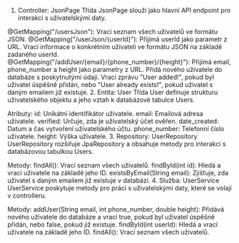 1. Controller: JsonPage
    Třída JsonPage slouží jako hlavní API endpoint pro interakci s uživatelskými daty.

@GetMapping("/usersJson"):
Vrací seznam všech uživatelů ve formátu JSON.
@GetMapping("/userJson/{userId}"):
Přijímá userId jako parametr z URL.
Vrací informace o konkrétním uživateli ve formátu JSON na základě zadaného userId.
@GetMapping("/addUser/{email}/{phone_number}/{height}"):
Přijímá email, phone_number a height jako parametry z URL.
Přidá nového uživatele do databáze s poskytnutými údaji.
Vrací zprávu "User added!", pokud byl uživatel úspěšně přidán, nebo "User already exists!", pokud uživatel s daným emailem již existuje.
2. Entita: User
   Třída User definuje strukturu uživatelského objektu a jeho vztah k databázové tabulce Users.

Atributy:
id: Unikátní identifikátor uživatele.
email: Emailová adresa uživatele.
verified: Určuje, zda je uživatelský účet ověřen.
date_created: Datum a čas vytvoření uživatelského účtu.
phone_number: Telefonní číslo uživatele.
height: Výška uživatele.
3. Repository: UserRepository
   UserRepository rozšiřuje JpaRepository a obsahuje metody pro interakci s databázovou tabulkou Users.

Metody:
findAll(): Vrací seznam všech uživatelů.
findById(int id): Hledá a vrací uživatele na základě jeho ID.
existsByEmail(String email): Zjišťuje, zda uživatel s daným emailem již existuje v databázi.
4. Služba: UserService
   UserService poskytuje metody pro práci s uživatelskými daty, které se volají v controlleru.

Metody:
addUser(String email, int phone_number, double height): Přidává nového uživatele do databáze a vrací true, pokud byl uživatel úspěšně přidán, nebo false, pokud již existuje.
findById(int userId): Hledá a vrací uživatele na základě jeho ID.
findAll(): Vrací seznam všech uživatelů.